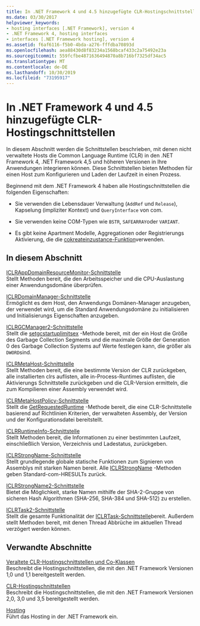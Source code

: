 ```yaml
---
title: In .NET Framework 4 und 4.5 hinzugefügte CLR-Hostingschnittstellen
ms.date: 03/30/2017
helpviewer_keywords:
- hosting interfaces [.NET Framework], version 4
- .NET Framework 4, hosting interfaces
- interfaces [.NET Framework hosting], version 4
ms.assetid: f6af6116-f5b0-4bda-a276-fffdba70893d
ms.openlocfilehash: aea88430d8f83234a1568bcaf433c2a75492e23a
ms.sourcegitcommit: 559fcfbe4871636494870a8b716bf7325df34ac5
ms.translationtype: MT
ms.contentlocale: de-DE
ms.lasthandoff: 10/30/2019
ms.locfileid: "73195917"
---
```

# <a name="clr-hosting-interfaces-added-in-the-net-framework-4-and-45"></a>In .NET Framework 4 und 4.5 hinzugefügte CLR-Hostingschnittstellen
In diesem Abschnitt werden die Schnittstellen beschrieben, mit denen nicht verwaltete Hosts die Common Language Runtime (CLR) in den .NET Framework 4, .NET Framework 4,5 und höheren Versionen in Ihre Anwendungen integrieren können. Diese Schnittstellen bieten Methoden für einen Host zum Konfigurieren und Laden der Laufzeit in einen Prozess.  
  
 Beginnend mit dem .NET Framework 4 haben alle Hostingschnittstellen die folgenden Eigenschaften:  
  
- Sie verwenden die Lebensdauer Verwaltung (`AddRef` und `Release`), Kapselung (impliziter Kontext) und `QueryInterface` von com.  
  
- Sie verwenden keine COM-Typen wie `BSTR`, `SAFEARRAY`oder `VARIANT`.  
  
- Es gibt keine Apartment Modelle, Aggregationen oder Registrierungs Aktivierung, die die [cokreateinzustance-Funktion](https://go.microsoft.com/fwlink/?LinkId=142894)verwenden.  
  
## <a name="in-this-section"></a>In diesem Abschnitt  
 [ICLRAppDomainResourceMonitor-Schnittstelle](../../../../docs/framework/unmanaged-api/hosting/iclrappdomainresourcemonitor-interface.md)  
 Stellt Methoden bereit, die den Arbeitsspeicher und die CPU-Auslastung einer Anwendungsdomäne überprüfen.  
  
 [ICLRDomainManager-Schnittstelle](../../../../docs/framework/unmanaged-api/hosting/iclrdomainmanager-interface.md)  
 Ermöglicht es dem Host, den Anwendungs Domänen-Manager anzugeben, der verwendet wird, um die Standard Anwendungsdomäne zu initialisieren und Initialisierungs Eigenschaften anzugeben.  
  
 [ICLRGCManager2-Schnittstelle](../../../../docs/framework/unmanaged-api/hosting/iclrgcmanager2-interface.md)  
 Stellt die [setgcstartuplimitsex](../../../../docs/framework/unmanaged-api/hosting/iclrgcmanager2-setgcstartuplimitsex-method.md) -Methode bereit, mit der ein Host die Größe des Garbage Collection Segments und die maximale Größe der Generation 0 des Garbage Collection Systems auf Werte festlegen kann, die größer als `DWORD`sind.  
  
 [ICLRMetaHost-Schnittstelle](../../../../docs/framework/unmanaged-api/hosting/iclrmetahost-interface.md)  
 Stellt Methoden bereit, die eine bestimmte Version der CLR zurückgeben, alle installierten clrs auflisten, alle in-Process-Runtimes auflisten, die Aktivierungs Schnittstelle zurückgeben und die CLR-Version ermitteln, die zum Kompilieren einer Assembly verwendet wird.  
  
 [ICLRMetaHostPolicy-Schnittstelle](../../../../docs/framework/unmanaged-api/hosting/iclrmetahostpolicy-interface.md)  
 Stellt die [GetRequestedRuntime](../../../../docs/framework/unmanaged-api/hosting/iclrmetahostpolicy-getrequestedruntime-method.md) -Methode bereit, die eine CLR-Schnittstelle basierend auf Richtlinien Kriterien, der verwalteten Assembly, der Version und der Konfigurationsdatei bereitstellt.  
  
 [ICLRRuntimeInfo-Schnittstelle](../../../../docs/framework/unmanaged-api/hosting/iclrruntimeinfo-interface.md)  
 Stellt Methoden bereit, die Informationen zu einer bestimmten Laufzeit, einschließlich Version, Verzeichnis und Ladestatus, zurückgeben.  
  
 [ICLRStrongName-Schnittstelle](../../../../docs/framework/unmanaged-api/hosting/iclrstrongname-interface.md)  
 Stellt grundlegende globale statische Funktionen zum Signieren von Assemblys mit starken Namen bereit. Alle [ICLRStrongName](../../../../docs/framework/unmanaged-api/hosting/iclrstrongname-interface.md) -Methoden geben Standard-com-HRESULTs zurück.  
  
 [ICLRStrongName2-Schnittstelle](../../../../docs/framework/unmanaged-api/hosting/iclrstrongname2-interface.md)  
 Bietet die Möglichkeit, starke Namen mithilfe der SHA-2-Gruppe von sicheren Hash Algorithmen (SHA-256, SHA-384 und SHA-512) zu erstellen.  
  
 [ICLRTask2-Schnittstelle](../../../../docs/framework/unmanaged-api/hosting/iclrtask2-interface.md)  
 Stellt die gesamte Funktionalität der [ICLRTask-Schnittstelle](../../../../docs/framework/unmanaged-api/hosting/iclrtask-interface.md)bereit. Außerdem stellt Methoden bereit, mit denen Thread Abbrüche im aktuellen Thread verzögert werden können.  
  
## <a name="related-sections"></a>Verwandte Abschnitte  
 [Veraltete CLR-Hostingschnittstellen und Co-Klassen](../../../../docs/framework/unmanaged-api/hosting/deprecated-clr-hosting-interfaces-and-coclasses.md)  
 Beschreibt die Hostingschnittstellen, die mit den .NET Framework Versionen 1,0 und 1,1 bereitgestellt werden.  
  
 [CLR-Hostingschnittstellen](../../../../docs/framework/unmanaged-api/hosting/clr-hosting-interfaces.md)  
 Beschreibt die Hostingschnittstellen, die mit den .NET Framework Versionen 2,0, 3,0 und 3,5 bereitgestellt werden.  
  
 [Hosting](../../../../docs/framework/unmanaged-api/hosting/index.md)  
 Führt das Hosting in der .NET Framework ein.
